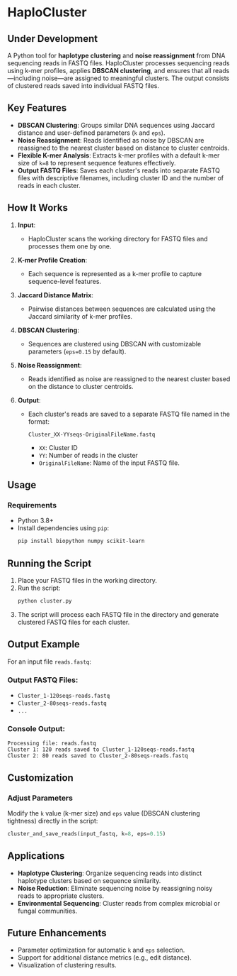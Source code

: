 # HaploCluster

## Under Development

A Python tool for **haplotype clustering** and **noise reassignment** from DNA sequencing reads in FASTQ files. HaploCluster processes sequencing reads using k-mer profiles, applies **DBSCAN clustering**, and ensures that all reads—including noise—are assigned to meaningful clusters. The output consists of clustered reads saved into individual FASTQ files.

## Key Features
- **DBSCAN Clustering**: Groups similar DNA sequences using Jaccard distance and user-defined parameters (`k` and `eps`).
- **Noise Reassignment**: Reads identified as noise by DBSCAN are reassigned to the nearest cluster based on distance to cluster centroids.
- **Flexible K-mer Analysis**: Extracts k-mer profiles with a default k-mer size of `k=8` to represent sequence features effectively.
- **Output FASTQ Files**: Saves each cluster's reads into separate FASTQ files with descriptive filenames, including cluster ID and the number of reads in each cluster.

## How It Works

1. **Input**:
   - HaploCluster scans the working directory for FASTQ files and processes them one by one.

2. **K-mer Profile Creation**:
   - Each sequence is represented as a k-mer profile to capture sequence-level features.

3. **Jaccard Distance Matrix**:
   - Pairwise distances between sequences are calculated using the Jaccard similarity of k-mer profiles.

4. **DBSCAN Clustering**:
   - Sequences are clustered using DBSCAN with customizable parameters (`eps=0.15` by default).

5. **Noise Reassignment**:
   - Reads identified as noise are reassigned to the nearest cluster based on the distance to cluster centroids.

6. **Output**:
   - Each cluster's reads are saved to a separate FASTQ file named in the format:
     ```
     Cluster_XX-YYseqs-OriginalFileName.fastq
     ```
     - `XX`: Cluster ID
     - `YY`: Number of reads in the cluster
     - `OriginalFileName`: Name of the input FASTQ file.

## Usage

### Requirements
- Python 3.8+
- Install dependencies using `pip`:
  ```bash
  pip install biopython numpy scikit-learn

## Running the Script

1. Place your FASTQ files in the working directory.
2. Run the script:
   ```bash
   python cluster.py
3. The script will process each FASTQ file in the directory and generate clustered FASTQ files for each cluster.

## Output Example

For an input file `reads.fastq`:

### Output FASTQ Files:
- `Cluster_1-120seqs-reads.fastq`
- `Cluster_2-80seqs-reads.fastq`
- `...`

### Console Output:
```plaintext
Processing file: reads.fastq
Cluster 1: 120 reads saved to Cluster_1-120seqs-reads.fastq
Cluster 2: 80 reads saved to Cluster_2-80seqs-reads.fastq
 ```
## Customization

### Adjust Parameters

Modify the `k` value (k-mer size) and `eps` value (DBSCAN clustering tightness) directly in the script:

```python
cluster_and_save_reads(input_fastq, k=8, eps=0.15)
 ```
## Applications

- **Haplotype Clustering**: Organize sequencing reads into distinct haplotype clusters based on sequence similarity.
- **Noise Reduction**: Eliminate sequencing noise by reassigning noisy reads to appropriate clusters.
- **Environmental Sequencing**: Cluster reads from complex microbial or fungal communities.

## Future Enhancements

- Parameter optimization for automatic `k` and `eps` selection.
- Support for additional distance metrics (e.g., edit distance).
- Visualization of clustering results.

